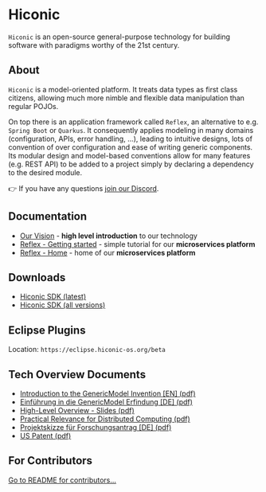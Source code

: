 # Hiconic

`Hiconic` is an open-source general-purpose technology for building software with paradigms worthy of the 21st century.


## About
`Hiconic` is a model-oriented platform. It treats data types as first class citizens, allowing much more nimble and flexible data manipulation than regular POJOs.

On top there is an application framework called `Reflex`, an alternative to e.g. `Spring Boot` or `Quarkus`. It consequently applies modeling in many domains (configuration, APIs, error handling, ...), leading to intuitive designs, lots of convention of over configuration and ease of writing generic components. Its modular design and model-based conventions allow for many features (e.g. REST API) to be added to a project simply by declaring a dependency to the desired module.

👉 If you have any questions [join our Discord](https://discord.gg/S4BVrpdAHz).


## Documentation
* [Our Vision](https://hiconic-os.github.io/hiconic.about/posts/vision.html) - **high level introduction** to our technology
* [Reflex - Getting started](https://hiconic-os.github.io/hiconic.platform.reflex/getting-started/getting-started.html) - simple tutorial for our **microservices platform**
* [Reflex - Home](https://hiconic-os.github.io/hiconic.platform.reflex/) - home of our **microservices platform**


## Downloads
* [Hiconic SDK (latest)](https://api.hiconic-os.org/dowload-latest-artifact-part.php?groupId=tribefire.extension.setup&artifactId=hiconic-sdk&type=zip)
* [Hiconic SDK (all versions)](https://github.com/hiconic-os/maven-repo-dev/packages/2152237)


## Eclipse Plugins
Location: `https://eclipse.hiconic-os.org/beta`


## Tech Overview Documents
* [Introduction to the GenericModel Invention [EN] (pdf)](https://hiconic-os.github.io/web-resources/technical-overview/gm-invention.en.pdf)
* [Einführung in die GenericModel Erfindung [DE] (pdf)](https://hiconic-os.github.io/web-resources/technical-overview/gm-invention.de.pdf)
* [High-Level Overview - Slides (pdf)](https://hiconic-os.github.io/web-resources/technical-overview/hiconic-highlevel-slides.pdf)
* [Practical Relevance for Distributed Computing (pdf)](https://hiconic-os.github.io/web-resources/technical-overview/relevance-for-distributed-computing.pdf)
* [Projektskizze für Forschungsantrag [DE] (pdf)](https://hiconic-os.github.io/web-resources/technical-overview/projektskizze.pdf)
* [US Patent (pdf)](https://patentimages.storage.googleapis.com/fb/43/c3/6a7041491ebdf8/US10095488.pdf)


## For Contributors

 [Go to README for contributors...](https://github.com/hiconic-os/.github/blob/main/profile/README-CONTRIBUTORS.md)
